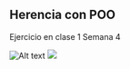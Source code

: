 ## Herencia con POO

Ejercicio en clase 1 Semana 4

![Alt text](https://app.genmymodel.com/api/projects/_J1k8UBUrEe2TQ77rRj9fOQ/diagrams/_J1k8UxUrEe2TQ77rRj9fOQ/svg)
<img src="https://app.genmymodel.com/api/projects/_J1k8UBUrEe2TQ77rRj9fOQ/diagrams/_J1k8UxUrEe2TQ77rRj9fOQ/svg">